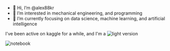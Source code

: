 - 👋 Hi, I’m @alex88kr
- 👀 I’m interested in mechanical engineering, and programming
- 🌱 I’m currently focusing on data science, machine learning, and artificial intelligence

I've been active on kaggle for a while, and I'm a ![light version](https://road-to-kaggle-grandmaster.vercel.app/api/badges/alexandrepetit881234/notebook/light)

![notebook](https://road-to-kaggle-grandmaster.vercel.app/api/badges/alexandrepetit881234/notebook)

<!---
alex88kr/alex88kr is a ✨ special ✨ repository because its `README.md` (this file) appears on your GitHub profile.
You can click the Preview link to take a look at your changes.
--->
